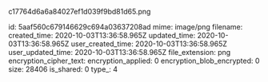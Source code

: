 c17764d6a6a84027ef1d039f9bd81d65.png

id: 5aaf560c679146629c694a03637208ad
mime: image/png
filename: 
created_time: 2020-10-03T13:36:58.965Z
updated_time: 2020-10-03T13:36:58.965Z
user_created_time: 2020-10-03T13:36:58.965Z
user_updated_time: 2020-10-03T13:36:58.965Z
file_extension: png
encryption_cipher_text: 
encryption_applied: 0
encryption_blob_encrypted: 0
size: 28406
is_shared: 0
type_: 4
